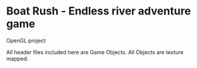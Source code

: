 # Boat Rush - Endless river adventure game
OpenGL project

All header files included here are Game Objects.
All Objects are texture mapped.
